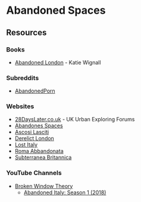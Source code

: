 # Abandoned Spaces

## Resources

### Books

* [Abandoned London](https://www.amberbooks.co.uk/book/abandoned-london/) - Katie Wignall

### Subreddits

* [AbandonedPorn](https://www.reddit.com/r/AbandonedPorn/)

### Websites

* [28DaysLater.co.uk](https://www.28dayslater.co.uk/) - UK Urban Exploring Forums
* [Abandones Spaces](https://www.abandonedspaces.com/)
* [Ascosi Lasciti](https://ascosilasciti.com/it/)
* [Derelict London](https://www.derelictlondon.com/)
* [Lost Italy](https://www.lostitaly.it/site/)
* [Roma Abbandonata](https://romabbandonata.org/)
* [Subterranea Britannica](https://www.subbrit.org.uk/)

### YouTube Channels

* [Broken Window Theory](https://www.youtube.com/@bwturbex)
  * [Abandoned Italy: Season 1 (2018)](https://www.youtube.com/playlist?list=PLLSZyBuqFeMDMVyWWC7OrGkABAUS4U6D7)
